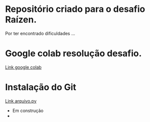 # Repositório criado para o desafio Raízen.

Por ter encontrado dificuldades ...

# Google colab resolução desafio.

[Link google colab](https://github.com/LoreviceP/desafio_raizen/blob/main/raizen_case_data_engineering_test.py)

# Instalação do Git

[Link arquivo.py](https://github.com/LoreviceP/desafio_raizen/blob/main/raizen_case_data_engineering_test.py)


- Em construção
-


